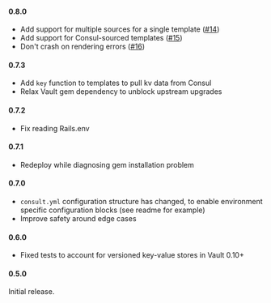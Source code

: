 #### 0.8.0

* Add support for multiple sources for a single template ([#14](https://github.com/veracross/consult/pull/14))
* Add support for Consul-sourced templates ([#15](https://github.com/veracross/consult/pull/15))
* Don't crash on rendering errors ([#16](https://github.com/veracross/consult/pull/16))

#### 0.7.3

* Add `key` function to templates to pull kv data from Consul
* Relax Vault gem dependency to unblock upstream upgrades

#### 0.7.2

* Fix reading Rails.env

#### 0.7.1

* Redeploy while diagnosing gem installation problem

#### 0.7.0

* `consult.yml` configuration structure has changed, to enable environment specific configuration blocks (see readme for example)
* Improve safety around edge cases

#### 0.6.0

* Fixed tests to account for versioned key-value stores in Vault 0.10+

#### 0.5.0

Initial release.
